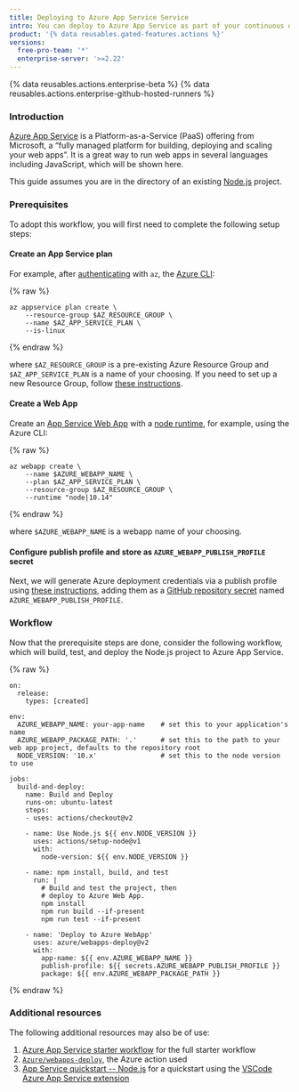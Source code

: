 ```yaml
---
title: Deploying to Azure App Service Service
intro: You can deploy to Azure App Service as part of your continuous deployment (CD) workflows.
product: '{% data reusables.gated-features.actions %}'
versions:
  free-pro-team: '*'
  enterprise-server: '>=2.22'
---
```


{% data reusables.actions.enterprise-beta %}
{% data reusables.actions.enterprise-github-hosted-runners %}

### Introduction
[Azure App Service](https://azure.microsoft.com/en-us/services/app-service/) is a Platform-as-a-Service (PaaS) offering from Microsoft, a “fully managed platform for building, deploying and scaling your web apps”. It is a great way to run web apps in several languages including JavaScript, which will be shown here.

This guide assumes you are in the directory of an existing [Node.js](https://nodejs.org/en/) project.

### Prerequisites
To adopt this workflow, you will first need to complete the following setup steps:

#### Create an App Service plan
For example, after [authenticating](https://docs.microsoft.com/en-us/cli/azure/authenticate-azure-cli) with `az`, the [Azure CLI](https://docs.microsoft.com/en-us/cli/azure/):

{% raw %}
```bash{:copy}
az appservice plan create \
    --resource-group $AZ_RESOURCE_GROUP \
    --name $AZ_APP_SERVICE_PLAN \
    --is-linux
```
{% endraw %}

where `$AZ_RESOURCE_GROUP` is a pre-existing Azure Resource Group and `$AZ_APP_SERVICE_PLAN` is a name of your choosing. If you need to set up a new Resource Group, follow [these instructions](https://docs.microsoft.com/en-us/cli/azure/group?view=azure-cli-latest#az_group_create).

#### Create a Web App
Create an [App Service Web App](https://azure.microsoft.com/en-us/services/app-service/web/) with a [node runtime](https://docs.microsoft.com/en-us/cli/azure/webapp?view=azure-cli-latest#az_webapp_list_runtimes), for example, using the Azure CLI:

{% raw %}
```bash{:copy}
az webapp create \
    --name $AZURE_WEBAPP_NAME \
    --plan $AZ_APP_SERVICE_PLAN \
    --resource-group $AZ_RESOURCE_GROUP \
    --runtime "node|10.14"
```
{% endraw %}

where `$AZURE_WEBAPP_NAME` is a webapp name of your choosing.

#### Configure publish profile and store as `AZURE_WEBAPP_PUBLISH_PROFILE` secret
Next, we will generate Azure deployment credentials via a publish profile using [these instructions](https://docs.microsoft.com/en-us/azure/app-service/deploy-github-actions?tabs=applevel#generate-deployment-credentials), adding them as a [GitHub repository secret](https://docs.github.com/en/free-pro-team@latest/actions/reference/encrypted-secrets) named `AZURE_WEBAPP_PUBLISH_PROFILE`.

### Workflow
Now that the prerequisite steps are done, consider the following workflow, which will build, test, and deploy the Node.js project to Azure App Service.

{% raw %}
```bash{:copy}
on:
  release:
    types: [created]

env:
  AZURE_WEBAPP_NAME: your-app-name    # set this to your application's name
  AZURE_WEBAPP_PACKAGE_PATH: '.'      # set this to the path to your web app project, defaults to the repository root
  NODE_VERSION: '10.x'                # set this to the node version to use

jobs:
  build-and-deploy:
    name: Build and Deploy
    runs-on: ubuntu-latest
    steps:
    - uses: actions/checkout@v2

    - name: Use Node.js ${{ env.NODE_VERSION }}
      uses: actions/setup-node@v1
      with:
        node-version: ${{ env.NODE_VERSION }}

    - name: npm install, build, and test
      run: |
        # Build and test the project, then
        # deploy to Azure Web App.
        npm install
        npm run build --if-present
        npm run test --if-present

    - name: 'Deploy to Azure WebApp'
      uses: azure/webapps-deploy@v2
      with:
        app-name: ${{ env.AZURE_WEBAPP_NAME }}
        publish-profile: ${{ secrets.AZURE_WEBAPP_PUBLISH_PROFILE }}
        package: ${{ env.AZURE_WEBAPP_PACKAGE_PATH }}
```
{% endraw %}

### Additional resources
The following additional resources may also be of use:

1. [Azure App Service starter workflow](https://github.com/actions/starter-workflows/blob/master/ci/azure.yml) for the full starter workflow
1. [`Azure/webapps-deploy`](https://github.com/Azure/webapps-deploy), the Azure action used
1. [App Service quickstart -- Node.js](https://docs.microsoft.com/en-us/azure/app-service/quickstart-nodejs) for a quickstart using the [VSCode Azure App Service extension](https://marketplace.visualstudio.com/items?itemName=ms-azuretools.vscode-azureappservice)
